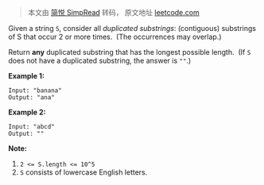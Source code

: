 > 本文由 [简悦 SimpRead](http://ksria.com/simpread/) 转码， 原文地址 [leetcode.com](https://leetcode.com/problems/longest-duplicate-substring/)

Given a string `S`, consider all _duplicated substrings_: (contiguous) substrings of S that occur 2 or more times.  (The occurrences may overlap.)

Return **any** duplicated substring that has the longest possible length.  (If `S` does not have a duplicated substring, the answer is `""`.)

**Example 1:**

```
Input: "banana"
Output: "ana"
```

**Example 2:**

```
Input: "abcd"
Output: ""
```

**Note:**

1.  `2 <= S.length <= 10^5`
2.  `S` consists of lowercase English letters.